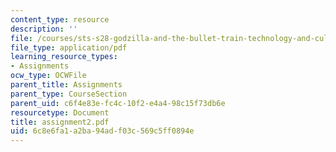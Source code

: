 ```yaml
---
content_type: resource
description: ''
file: /courses/sts-s28-godzilla-and-the-bullet-train-technology-and-culture-in-modern-japan-fall-2005/6c8e6fa1a2ba94adf03c569c5ff0894e_assignment2.pdf
file_type: application/pdf
learning_resource_types:
- Assignments
ocw_type: OCWFile
parent_title: Assignments
parent_type: CourseSection
parent_uid: c6f4e83e-fc4c-10f2-e4a4-98c15f73db6e
resourcetype: Document
title: assignment2.pdf
uid: 6c8e6fa1-a2ba-94ad-f03c-569c5ff0894e
---
```

